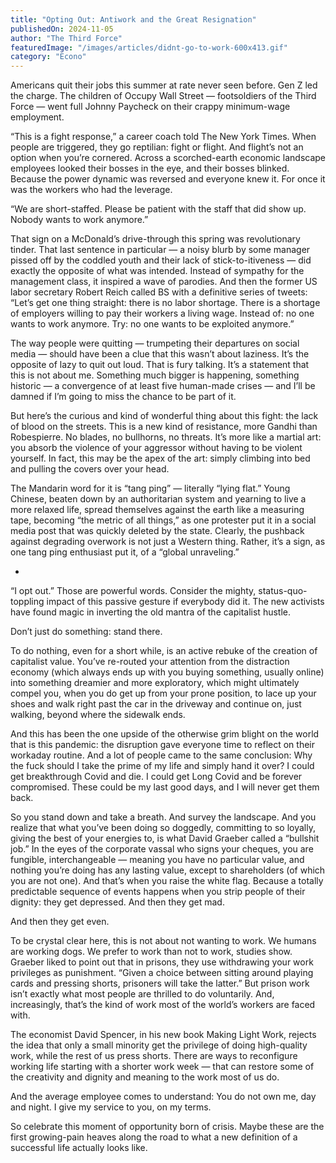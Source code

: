 ```yaml
---
title: "Opting Out: Antiwork and the Great Resignation"
publishedOn: 2024-11-05
author: "The Third Force"
featuredImage: "/images/articles/didnt-go-to-work-600x413.gif"
category: "Econo"
---
```


Americans quit their jobs this summer at rate never seen before. Gen Z led the charge. The children of Occupy Wall Street — footsoldiers of the Third Force — went full Johnny Paycheck on their crappy minimum-wage employment.

“This is a fight response,” a career coach told The New York Times. When people are triggered, they go reptilian: fight or flight. And flight’s not an option when you’re cornered. Across a scorched-earth economic landscape employees looked their bosses in the eye, and their bosses blinked. Because the power dynamic was reversed and everyone knew it. For once it was the workers who had the leverage.

“We are short-staffed. Please be patient with the staff that did show up. Nobody wants to work anymore.”

That sign on a McDonald’s drive-through this spring was revolutionary tinder. That last sentence in particular — a noisy blurb by some manager pissed off by the coddled youth and their lack of stick-to-itiveness — did exactly the opposite of what was intended. Instead of sympathy for the management class, it inspired a wave of parodies. And then the former US labor secretary Robert Reich called BS with a definitive series of tweets: “Let’s get one thing straight: there is no labor shortage. There is a shortage of employers willing to pay their workers a living wage. Instead of: no one wants to work anymore. Try: no one wants to be exploited anymore.”

The way people were quitting — trumpeting their departures on social media — should have been a clue that this wasn’t about laziness. It’s the opposite of lazy to quit out loud. That is fury talking. It’s a statement that this is not about me. Something much bigger is happening, something historic — a convergence of at least five human-made crises — and I’ll be damned if I’m going to miss the chance to be part of it.

But here’s the curious and kind of wonderful thing about this fight: the lack of blood on the streets. This is a new kind of resistance, more Gandhi than Robespierre. No blades, no bullhorns, no threats. It’s more like a martial art: you absorb the violence of your aggressor without having to be violent yourself. In fact, this may be the apex of the art: simply climbing into bed and pulling the covers over your head.

The Mandarin word for it is “tang ping” — literally “lying flat.” Young Chinese, beaten down by an authoritarian system and yearning to live a more relaxed life, spread themselves against the earth like a measuring tape, becoming “the metric of all things,” as one protester put it in a social media post that was quickly deleted by the state. Clearly, the pushback against degrading overwork is not just a Western thing. Rather, it’s a sign, as one tang ping enthusiast put it, of a “global unraveling.”

*

“I opt out.” Those are powerful words. Consider the mighty, status-quo-toppling impact of this passive gesture if everybody did it. The new activists have found magic in inverting the old mantra of the capitalist hustle.

Don’t just do something: stand there.

To do nothing, even for a short while, is an active rebuke of the creation of capitalist value. You’ve re-routed your attention from the distraction economy (which always ends up with you buying something, usually online) into something dreamier and more exploratory, which might ultimately compel you, when you do get up from your prone position, to lace up your shoes and walk right past the car in the driveway and continue on, just walking, beyond where the sidewalk ends.

And this has been the one upside of the otherwise grim blight on the world that is this pandemic: the disruption gave everyone time to reflect on their workaday routine. And a lot of people came to the same conclusion: Why the fuck should I take the prime of my life and simply hand it over? I could get breakthrough Covid and die. I could get Long Covid and be forever compromised. These could be my last good days, and I will never get them back.

So you stand down and take a breath. And survey the landscape. And you realize that what you’ve been doing so doggedly, committing to so loyally, giving the best of your energies to, is what David Graeber called a “bullshit job.” In the eyes of the corporate vassal who signs your cheques, you are fungible, interchangeable — meaning you have no particular value, and nothing you’re doing has any lasting value, except to shareholders (of which you are not one). And that’s when you raise the white flag. Because a totally predictable sequence of events happens when you strip people of their dignity: they get depressed. And then they get mad.

And then they get even.

To be crystal clear here, this is not about not wanting to work. We humans are working dogs. We prefer to work than not to work, studies show. Graeber liked to point out that in prisons, they use withdrawing your work privileges as punishment. “Given a choice between sitting around playing cards and pressing shorts, prisoners will take the latter.” But prison work isn’t exactly what most people are thrilled to do voluntarily. And, increasingly, that’s the kind of work most of the world’s workers are faced with.

The economist David Spencer, in his new book Making Light Work, rejects the idea that only a small minority get the privilege of doing high-quality work, while the rest of us press shorts. There are ways to reconfigure working life starting with a shorter work week — that can restore some of the creativity and dignity and meaning to the work most of us do.

And the average employee comes to understand: You do not own me, day and night. I give my service to you, on my terms. 

So celebrate this moment of opportunity born of crisis. Maybe these are the first growing-pain heaves along the road to what a new definition of a successful life actually looks like.
